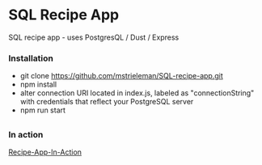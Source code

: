 # SQL Recipe App
SQL recipe app - uses PostgresQL / Dust / Express

### Installation
- git clone https://github.com/mstrieleman/SQL-recipe-app.git
- npm install
- alter connection URI located in index.js, labeled as "connectionString" with credentials that reflect your PostgreSQL server
- npm run start
##

### In action
[Recipe-App-In-Action](https://i.imgur.com/5Cgonuf.gifv)
